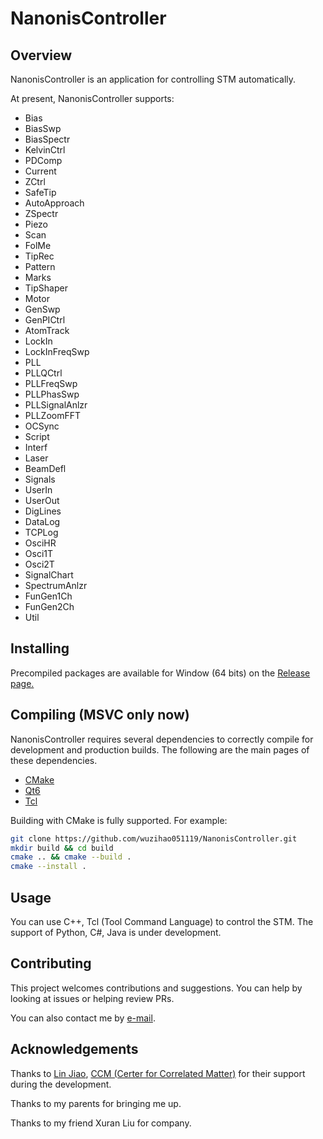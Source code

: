 # NanonisController

## Overview

NanonisController is an application for controlling STM automatically.

At present, NanonisController supports:

- Bias
- BiasSwp
- BiasSpectr
- KelvinCtrl
- PDComp
- Current
- ZCtrl
- SafeTip
- AutoApproach
- ZSpectr
- Piezo
- Scan
- FolMe
- TipRec
- Pattern
- Marks
- TipShaper
- Motor
- GenSwp
- GenPICtrl
- AtomTrack
- LockIn
- LockInFreqSwp
- PLL
- PLLQCtrl
- PLLFreqSwp
- PLLPhasSwp
- PLLSignalAnlzr
- PLLZoomFFT
- OCSync
- Script
- Interf
- Laser
- BeamDefl
- Signals
- UserIn
- UserOut
- DigLines
- DataLog
- TCPLog
- OsciHR
- Osci1T
- Osci2T
- SignalChart
- SpectrumAnlzr
- FunGen1Ch
- FunGen2Ch
- Util

## Installing

Precompiled packages are available for Window (64 bits) on the [Release page.](https://github.com/wuzihao051119/NanonisController/releases)

## Compiling (MSVC only now)

NanonisController requires several dependencies to correctly compile for development and production builds. The following are the main pages of these dependencies.

* [CMake](https://cmake.org/)
* [Qt6](https://github.com/wuzihao051119/NanonisController/releases)
* [Tcl](https://www.tcl-lang.org/)

Building with CMake is fully supported. For example:

```bash
git clone https://github.com/wuzihao051119/NanonisController.git
mkdir build && cd build
cmake .. && cmake --build .
cmake --install .
```

## Usage

You can use C++, Tcl (Tool Command Language) to control the STM. The support of Python, C#, Java is under development.

## Contributing

This project welcomes contributions and suggestions. You can help by looking at issues or helping review PRs.

You can also contact me by [e-mail](mailto://wuzihao051119@gmail.com).

## Acknowledgements

Thanks to [Lin Jiao](mailto://lin.jiao@zju.edu.cn), [CCM (Certer for Correlated Matter)](http://ccm.zju.edu.cn/) for their support during the development.

Thanks to my parents for bringing me up.

Thanks to my friend Xuran Liu for company.
